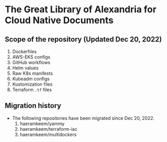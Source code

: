 # The Great Library of Alexandria for Cloud Native Documents

## Scope of the repository (Updated Dec 20, 2022)

1. Dockerfiles
2. AWS-EKS configs
3. GitHub workflows
4. Helm values
5. Raw K8s manifests
6. Kubeadm configs
7. Kustomization files
8. Terraform `.tf` files

## Migration history

- The following repositories have been migrated since Dec 20, 2022.
  1. haeramkeem/yammy
  2. haeramkeem/terraform-iac
  3. haeramkeem/multidockers
